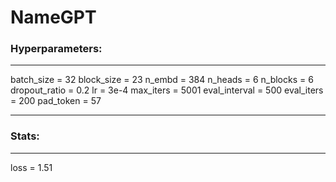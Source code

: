 # NameGPT


### Hyperparameters:
---------------------
batch_size = 32
block_size = 23
n_embd = 384
n_heads = 6
n_blocks = 6
dropout_ratio = 0.2
lr = 3e-4
max_iters = 5001
eval_interval = 500
eval_iters = 200
pad_token = 57

----------------------
### Stats:
----------------------
loss = 1.51